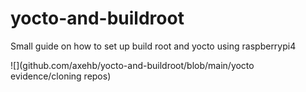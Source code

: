# yocto-and-buildroot
Small guide on how to set up build root and yocto using raspberrypi4

![](github.com/axehb/yocto-and-buildroot/blob/main/yocto evidence/cloning repos)
